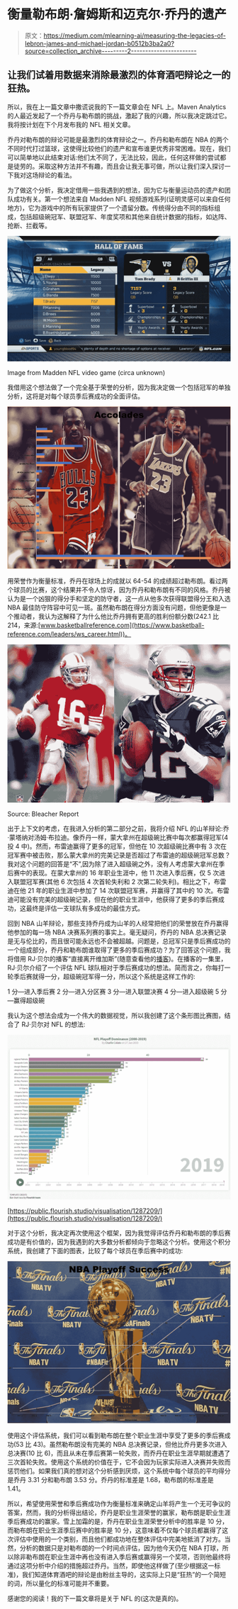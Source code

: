# 衡量勒布朗·詹姆斯和迈克尔·乔丹的遗产

> 原文：<https://medium.com/mlearning-ai/measuring-the-legacies-of-lebron-james-and-michael-jordan-b0512b3ba2a0?source=collection_archive---------2----------------------->

## 让我们试着用数据来消除最激烈的体育酒吧辩论之一的狂热。

所以，我在上一篇文章中撒谎说我的下一篇文章会在 NFL 上。Maven Analytics 的人最近发起了一个乔丹与勒布朗的挑战，激起了我的兴趣，所以我决定跳过它。我将按计划在下个月发布我的 NFL 相关文章。

乔丹对勒布朗的辩论可能是最激烈的体育辩论之一。乔丹和勒布朗在 NBA 的两个不同时代打过篮球，这使得比较他们的遗产和宣布谁更优秀非常困难。现在，我们可以简单地以此结束对话:他们太不同了，无法比较，因此，任何这样做的尝试都是徒劳的。采取这种方法并不有趣，而且会让我无事可做，所以让我们深入探讨一下我对这场辩论的看法。

为了做这个分析，我决定借用一些我遇到的想法，因为它与衡量运动员的遗产和团队成功有关。第一个想法来自 Madden NFL 视频游戏系列(证明灵感可以来自任何地方)，它为游戏中的所有玩家提供了一个遗留分数。传统得分由不同的指标组成，包括超级碗冠军、联盟冠军、年度奖项和其他来自统计数据的指标，如达阵、抢断、拦截等。

![](img/efcdbedae67fffd168898077ef5f5948.png)

Image from Madden NFL video game (circa unknown)

我借用这个想法做了一个完全基于荣誉的分析，因为我决定做一个包括冠军的单独分析，这将是对每个球员季后赛成功的全面评估。

![](img/e6368048a8db95cb048b73bdc4e0da87.png)

用荣誉作为衡量标准，乔丹在球场上的成就以 64-54 的成绩超过勒布朗。看过两个球员的比赛，这个结果并不令人惊讶，因为乔丹和勒布朗有不同的风格。乔丹被认为是一个凶狠的得分手和坚定的防守者，这一点从他多次获得联盟得分王和入选 NBA 最佳防守阵容中可见一斑。虽然勒布朗在得分方面没有问题，但他更像是一个推动者，我认为这解释了为什么他比乔丹拥有更高的胜利份额分数(242.1 比 214，来源:[www.basketballreference.com](https://www.basketball-reference.com/leaders/ws_career.html))。

![](img/becc6a35be54039f56454787fd9512eb.png)

Source: Bleacher Report

出于上下文的考虑，在我进入分析的第二部分之前，我将介绍 NFL 的山羊辩论:乔·蒙塔纳对汤姆·布拉迪。像乔丹一样，蒙大拿州在超级碗比赛中每次都赢得冠军(4 投 4 中)。然而，布雷迪赢得了更多的冠军，但他在 10 次超级碗比赛中有 3 次在冠军赛中被击败，那么蒙大拿州的完美记录是否超过了布雷迪的超级碗冠军总数？我对这个问题的回答是“不”,因为除了进入超级碗之外，没有人考虑蒙大拿州在季后赛中的表现。在蒙大拿州的 16 年职业生涯中，他 11 次进入季后赛，仅 5 次进入联盟冠军赛(其他 6 次包括 4 次首轮失利和 2 次第二轮失利)。相比之下，布雷迪在他 21 年的职业生涯中参加了 14 次联盟冠军赛，并赢得了其中的 10 次。布雷迪可能没有完美的超级碗记录，但在他的职业生涯中，他获得了更多的季后赛成功，这最终是评估一支球队有多成功的最佳方式。

回到 NBA 山羊辩论，那些支持乔丹成为山羊的人经常把他们的荣誉放在乔丹赢得他参加的每一场 NBA 决赛系列赛的事实上。毫无疑问，乔丹的 NBA 总决赛记录是无与伦比的，而且很可能永远也不会被超越。问题是，总冠军只是季后赛成功的一个组成部分，乔丹和勒布朗谁取得了更多的季后赛成功？为了回答这个问题，我将借用 RJ·贝尔的播客“直接离开维加斯”(随意查看他的[播客](https://podcasts.apple.com/us/podcast/straight-outta-vegas-with-rj-bell/id1212071900))。在播客的一集里，RJ·贝尔介绍了一个评估 NFL 球队相对于季后赛成功的想法。简而言之，你每打一轮季后赛就得一分，超级碗冠军得一分，所以这个系统是这样工作的:

1 分—进入季后赛
2 分—进入分区赛
3 分—进入联盟决赛
4 分—进入超级碗
5 分—赢得超级碗

我认为这个想法会成为一个伟大的数据视觉，所以我创建了这个条形图比赛图，结合了 RJ·贝尔对 NFL 的想法:

![](img/5fc9061eedcf2a82a60c4e8ce566ee5b.png)

[https://public.flourish.studio/visualisation/1287209/](https://public.flourish.studio/visualisation/1287209/)

对于这个分析，我决定再次使用这个框架，因为我觉得评估乔丹和勒布朗的季后赛成功是有价值的，因为我遇到的大多数分析都倾向于忽略这个分析。使用这个积分系统，我创建了下面的图表，比较了每个球员在季后赛中的成功:

![](img/e3621f5a336b5257b57567e94f011fa9.png)

使用这个评估系统，我们可以看到勒布朗在整个职业生涯中享受了更多的季后赛成功(53 比 43)。虽然勒布朗没有完美的 NBA 总决赛记录，但他比乔丹更多次进入总决赛(10 比 6)，而且从未在季后赛第一轮失败，而乔丹在职业生涯早期就遭遇了三次首轮失败。使用这个系统的价值在于，它不会因为玩家实际进入决赛并失败而惩罚他们。如果我们真的想对这个分析感到厌烦，这个系统中每个球员的平均得分是乔丹 3.31 分和勒布朗 3.53 分。乔丹的标准差是 1.68，勒布朗的标准差是 1.41。

所以，希望使用荣誉和季后赛成功作为衡量标准来确定山羊将产生一个无可争议的答案，然而，我的分析得出结论，乔丹是职业生涯荣誉的赢家，勒布朗是职业生涯季后赛成功的赢家。雪上加霜的是，乔丹在职业生涯荣誉分析中的胜率是 10 分，而勒布朗在职业生涯季后赛中的胜率是 10 分，这意味着不仅每个球员都赢得了这次评估中使用的一个类别，而且他们都成功地在整体评估中完美地抵消了对方。当然，分析的数据只是对勒布朗的一个时间点评估，因为他今天仍在 NBA 打球，所以除非勒布朗在职业生涯中再也没有进入季后赛或赢得另一个奖项，否则他最终将通过这项分析中介绍的措施超过乔丹。当然，即使他这样做了(至少根据这一标准)，我们知道体育酒吧的辩论是由粉丝主导的，这实际上只是“狂热”的一个简短的词，所以量化的标准可能并不重要。

感谢您的阅读！我的下一篇文章将是关于 NFL 的(这次是真的)。